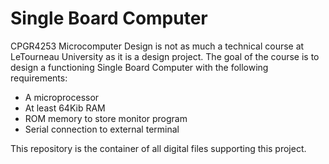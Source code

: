 # Single Board Computer

CPGR4253 Microcomputer Design is not as much a technical course at LeTourneau University as it is a design project. The goal of the course is to design a functioning Single Board Computer with the following requirements:
- A microprocessor
- At least 64Kib RAM
- ROM memory to store monitor program
- Serial connection to external terminal

This repository is the container of all digital files supporting this project.
